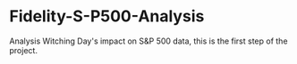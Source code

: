 # Fidelity-S-P500-Analysis
Analysis Witching Day's impact on S&amp;P 500 data, this is the first step of the project.

